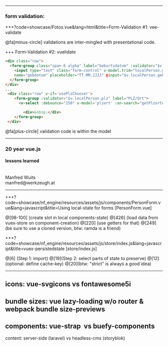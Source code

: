 
---
### form validation: 

+++?code=showcase/Fotos.vue&lang=html&title=Form-Validation #1: vee-validate 

<div class="small">@fa[minus-circle] validations are inter-mingled with presentational code.</div>

+++
Form-Validation #2: vuelidate

```html
<div class="row">
  <form-group class="span-6 alpha" label="Geburtsdatum" :validator="$v.localPerson.gebdatum">
    <input type="text" class="form-control" v-model.trim="localPerson.gebdatum" 
    name="gebdatum" placeholder="TT.MM.JJJJ" @input="$v.localPerson.gebdatum.$touch()">
  </form-group>
</div>
...
 <div class="row" v-if='usePlzChooser'>
    <form-group :validator="$v.localPerson.plz" label="PLZ/Ort">
      <v-select :debounce="250" v-model='plzort' :on-search="getPlzorte" :options='plzorte' placeholder="Suche PLZ/Ort" @change="$v.localPerson.plz.$touch()" />

        <div>&nbsp;</div>
    </form-group>
 </div>

```
<div class="small">@fa[plus-circle] validation code is within the model</div>


---

### 20 year vue.js
#### lessons learned
<div>&nbsp;</div>
<div class=""></div>

<div class="left small">
Manfred <span class="color1">Wuits</span><br>
manfred@werkzeugh.at
</div>

---

+++?code=showcase/nf_engine/resources/assets/js/components/PersonForm.vue&lang=javascript&title=Using local-state for forms [PersonForm.vue]

@[98-100] (create slot in local components-state)
@[426] (load data from vuex-store on component-creation)
@[220] (use getters for that)
@[249] (be sure to use a cloned version, btw: ramda is a friend)


+++?code=showcase/nf_engine/resources/assets/js/store/index.js&lang=javascript&title=vuex-persistedstate [store/index.js]

@[6] (Step 1: import)
@[19](Step 2: select parts of state to preserve)
@[12](optional: define cache-key)
@[20](btw: "strict" is always a good idea)



---





icons: 
vue-svgicons  vs fontawesome5i
---
bundle sizes: 
vue lazy-loading w/o router & webpack bundle size-previews 
---
components: 
vue-strap  vs  buefy-components 
---
content: 
server-side (laravel)  vs  headless-cms (storyblok)

